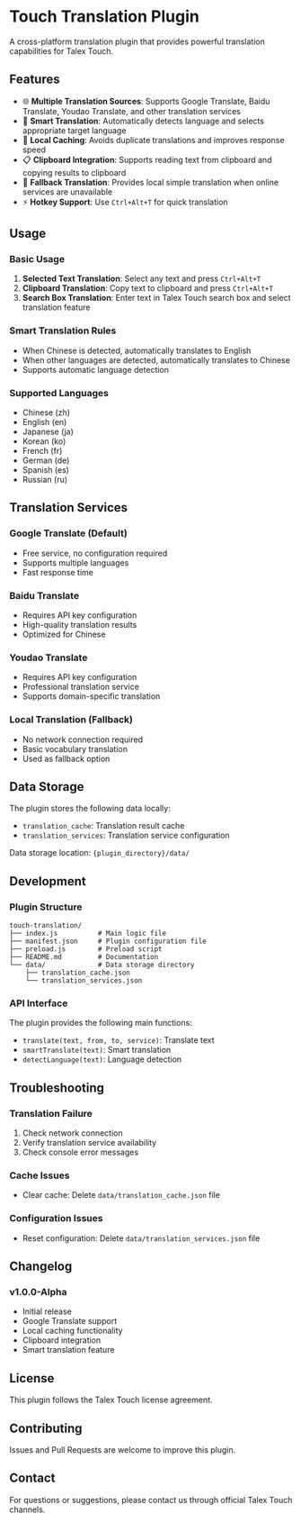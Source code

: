 # Touch Translation Plugin

A cross-platform translation plugin that provides powerful translation capabilities for Talex Touch.

## Features

- 🌐 **Multiple Translation Sources**: Supports Google Translate, Baidu Translate, Youdao Translate, and other translation services
- 🚀 **Smart Translation**: Automatically detects language and selects appropriate target language
- 💾 **Local Caching**: Avoids duplicate translations and improves response speed
- 📋 **Clipboard Integration**: Supports reading text from clipboard and copying results to clipboard
- 🔧 **Fallback Translation**: Provides local simple translation when online services are unavailable
- ⚡ **Hotkey Support**: Use `Ctrl+Alt+T` for quick translation

## Usage

### Basic Usage

1. **Selected Text Translation**: Select any text and press `Ctrl+Alt+T`
2. **Clipboard Translation**: Copy text to clipboard and press `Ctrl+Alt+T`
3. **Search Box Translation**: Enter text in Talex Touch search box and select translation feature

### Smart Translation Rules

- When Chinese is detected, automatically translates to English
- When other languages are detected, automatically translates to Chinese
- Supports automatic language detection

### Supported Languages

- Chinese (zh)
- English (en)
- Japanese (ja)
- Korean (ko)
- French (fr)
- German (de)
- Spanish (es)
- Russian (ru)

## Translation Services

### Google Translate (Default)

- Free service, no configuration required
- Supports multiple languages
- Fast response time

### Baidu Translate

- Requires API key configuration
- High-quality translation results
- Optimized for Chinese

### Youdao Translate

- Requires API key configuration
- Professional translation service
- Supports domain-specific translation

### Local Translation (Fallback)

- No network connection required
- Basic vocabulary translation
- Used as fallback option

## Data Storage

The plugin stores the following data locally:

- `translation_cache`: Translation result cache
- `translation_services`: Translation service configuration

Data storage location: `{plugin_directory}/data/`

## Development

### Plugin Structure

```
touch-translation/
├── index.js          # Main logic file
├── manifest.json     # Plugin configuration file
├── preload.js        # Preload script
├── README.md         # Documentation
└── data/             # Data storage directory
    ├── translation_cache.json
    └── translation_services.json
```

### API Interface

The plugin provides the following main functions:

- `translate(text, from, to, service)`: Translate text
- `smartTranslate(text)`: Smart translation
- `detectLanguage(text)`: Language detection

## Troubleshooting

### Translation Failure

1. Check network connection
2. Verify translation service availability
3. Check console error messages

### Cache Issues

- Clear cache: Delete `data/translation_cache.json` file

### Configuration Issues

- Reset configuration: Delete `data/translation_services.json` file

## Changelog

### v1.0.0-Alpha

- Initial release
- Google Translate support
- Local caching functionality
- Clipboard integration
- Smart translation feature

## License

This plugin follows the Talex Touch license agreement.

## Contributing

Issues and Pull Requests are welcome to improve this plugin.

## Contact

For questions or suggestions, please contact us through official Talex Touch channels.
